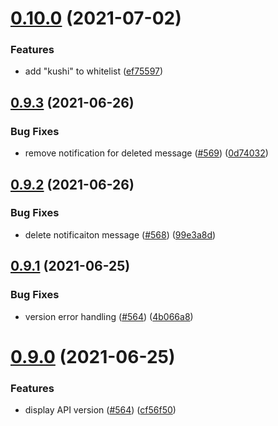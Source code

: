 # [0.10.0](https://github.com/EddieHubCommunity/EddieBot/compare/v0.9.3...v0.10.0) (2021-07-02)


### Features

* add "kushi" to whitelist ([ef75597](https://github.com/EddieHubCommunity/EddieBot/commit/ef755975212e1ce7bb6c05d0ebf3272152c5d648))



## [0.9.3](https://github.com/EddieHubCommunity/EddieBot/compare/v0.9.2...v0.9.3) (2021-06-26)


### Bug Fixes

* remove notification for deleted message ([#569](https://github.com/EddieHubCommunity/EddieBot/issues/569)) ([0d74032](https://github.com/EddieHubCommunity/EddieBot/commit/0d740325328eacc738a4bef6862cd0f2cafe9b1a))



## [0.9.2](https://github.com/EddieHubCommunity/EddieBot/compare/v0.9.1...v0.9.2) (2021-06-26)


### Bug Fixes

* delete notificaiton message ([#568](https://github.com/EddieHubCommunity/EddieBot/issues/568)) ([99e3a8d](https://github.com/EddieHubCommunity/EddieBot/commit/99e3a8d70ec03933c4e1004199e57270414b4545))



## [0.9.1](https://github.com/EddieHubCommunity/EddieBot/compare/v0.9.0...v0.9.1) (2021-06-25)


### Bug Fixes

* version error handling ([#564](https://github.com/EddieHubCommunity/EddieBot/issues/564)) ([4b066a8](https://github.com/EddieHubCommunity/EddieBot/commit/4b066a8b863aa59a8c894ad1e7db3918539a92c5))



# [0.9.0](https://github.com/EddieHubCommunity/EddieBot/compare/v0.8.0...v0.9.0) (2021-06-25)


### Features

* display API version ([#564](https://github.com/EddieHubCommunity/EddieBot/issues/564)) ([cf56f50](https://github.com/EddieHubCommunity/EddieBot/commit/cf56f50b030e43ef805639aa43c2e258ea653c7f))




